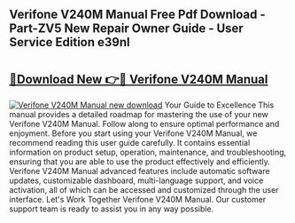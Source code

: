 ## Verifone V240M Manual Free Pdf Download - Part-ZV5 New Repair Owner Guide - User Service Edition e39nl

# <h2><a href="http://cf17059.oget.top/?id=Verifone+V240M+Manual">🔗Download New 👉🔴 Verifone V240M Manual</a></h2>

[![Verifone V240M Manual new download](https://i.imgur.com/5g1atiW.png)](http://cf17059.oget.top/?id=Verifone+V240M+Manual)
Your Guide to Excellence This manual provides a detailed roadmap for mastering the use of your new Verifone V240M Manual. Follow along to ensure optimal performance and enjoyment. Before you start using your Verifone V240M Manual, we recommend reading this user guide carefully. It contains essential information on product setup, operation, maintenance, and troubleshooting, ensuring that you are able to use the product effectively and efficiently. Verifone V240M Manual advanced features include automatic software updates, customizable dashboard, multi-language support, and voice activation, all of which can be accessed and customized through the user interface. Let's Work Together Verifone V240M Manual. Our customer support team is ready to assist you in any way possible.
